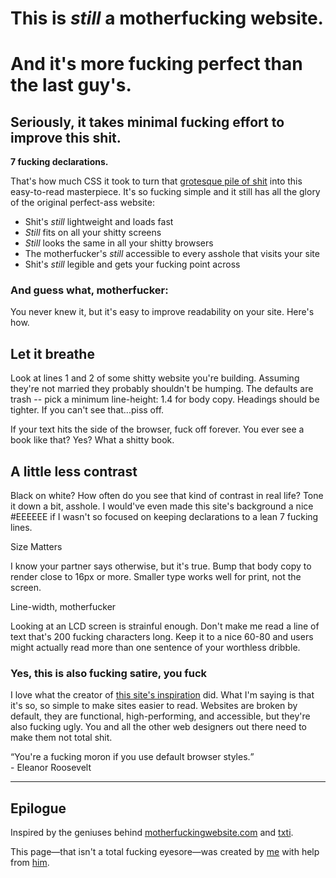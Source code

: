 <!DOCTYPE html>
<html>
	<head>
	<meta charset="utf-8" />
	</head>

<body>

<p> <h1> This is <em>still</em> a motherfucking website. <h1> </p>

<p>And it's more fucking perfect than the last guy's.</p>

<p><h2>Seriously, it takes minimal fucking effort to improve this shit.</h2></p>

<p><strong>7 fucking declarations.</strong></p>

<p>That's how much CSS it took to turn that <a href="http://motherfuckingwebsite.com/" >grotesque pile of shit</a> into this easy-to-read masterpiece. It's so fucking simple and it still has all the glory of the original perfect-ass website:</p>

<ul>

<li>Shit's <em>still</em> lightweight and loads fast</li>
<li><em>Still</em> fits on all your shitty screens</li>
<li><em>Still</em> looks the same in all your shitty browsers</li>
<li>The motherfucker's <em>still</em> accessible to every asshole that visits your site</li>
<li>Shit's <em>still</em> legible and gets your fucking point across</li>

</ul>

<p><h3>And guess what, motherfucker:</h3></p>

<p>You never knew it, but it's easy to improve readability on your site. Here's how.</p>

<p><h2>Let it breathe</h2></p>

<p>Look at lines 1 and 2 of some shitty website you're building. Assuming they're not married they probably shouldn't be humping. The defaults are trash -- pick a minimum line-height: 1.4 for body copy. Headings should be tighter. If you can't see that...piss off.</p>

<p>If your text hits the side of the browser, fuck off forever. You ever see a book like that? Yes? What a shitty book.</p>

<p><h2>A little less contrast</h2></p>

<p>Black on white? How often do you see that kind of contrast in real life? Tone it down a bit, asshole. I would've even made this site's background a nice #EEEEEE if I wasn't so focused on keeping declarations to a lean 7 fucking lines.</p>

<p>Size Matters</p>

<p>I know your partner says otherwise, but it's true. Bump that body copy to render close to 16px or more. Smaller type works well for print, not the screen.</p>

<p>Line-width, motherfucker</p>

<p>Looking at an LCD screen is strainful enough. Don't make me read a line of text that's 200 fucking characters long. Keep it to a nice 60-80 and users might actually read more than one sentence of your worthless dribble.</p>

<p><h3>Yes, this is also fucking satire, you fuck</h3></p>

<p>I love what the creator of <a href="http://motherfuckingwebsite.com/">this site's inspiration</a> did. What I'm saying is that it's so, so simple to make sites easier to read. Websites are broken by default, they are functional, high-performing, and accessible, but they're also fucking ugly. You and all the other web designers out there need to make them not total shit.</p>

<p><q>You're a fucking moron if you use default browser styles.</q><br />
- Eleanor Roosevelt</p>

<hr />

<p><h2>Epilogue</h2></p>

<p>Inspired by the geniuses behind <a href="http://motherfuckingwebsite.com/">motherfuckingwebsite.com</a> and <a href="http://txti.es/">txti</a>.</p>

<p>This page—that isn't a total fucking eyesore—was created by <a href="https://twitter.com/drew_mc">me</a> with help from <a href="https://twitter.com/gabehammersmith">him</a>.</p>

</body>
</html>
